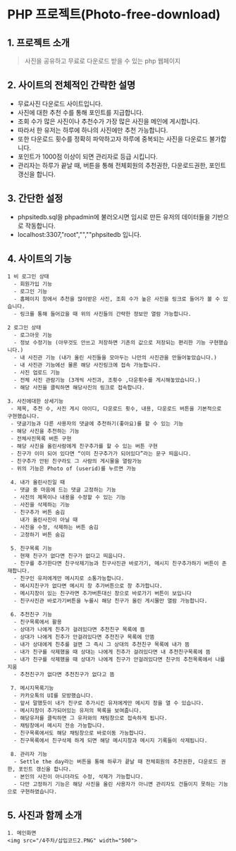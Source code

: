 # __PHP 프로젝트(Photo-free-download)__

## 1. 프로젝트 소개
 > 사진을 공유하고 무료로 다운로드 받을 수 있는 php 웹페이지

## 2. 사이트의 전체적인 간략한 설명
 - 무료사진 다운로드 사이트입니다.
 - 사진에 대한 추천 수를 통해 포인트를 지급합니다.
 - 조회 수가 많은 사진이나 추천수가 가장 많은 사진을 메인에 게시합니다.
 - 따라서 한 유저는 하루에 하나의 사진에만 추천 가능합니다.
 - 또한 다운로드 횟수를 정확히 파악하고자 하루에 중복되는 사진을 다운로드 불가합니다.
 - 포인트가 1000점 이상이 되면 관리자로 등급 시킵니다.
 - 관리자는 하루가 끝날 때, 버튼을 통해 전체회원의 추천권한, 다운로드권한, 포인트 갱신을 합니다.

## 3. 간단한 설정
 - phpsitedb.sql을 phpadmin에 불러오시면 임시로 만든 유저의 데이터들을 기반으로 작동합니다.
 - localhost:3307,"root","",""phpsitedb 입니다.

## 4. 사이트의 기능
    1 비 로그인 상태
      - 회원가입 기능
      - 로그인 기능
      - 홈페이지 창에서 추천을 많이받은 사진, 조회 수가 높은 사진을 링크로 들어가 볼 수 있습니다.
      - 링크를 통해 들어갔을 때 위의 사진들의 간략한 정보만 열람 가능합니다.

    2 로그인 상태
      - 로그아웃 기능
      - 정보 수정기능 (아무것도 안쓰고 저장하면 기존의 값으로 저장되는 편리한 기능 구현했습니다.)
      - 내 사진관 기능 (내가 올린 사진들을 모아두는 나만의 사진관을 만들어놓았습니다.)
      - 내 사진관 기능에선 물론 해당 사진링크에 접속 가능합니다.
      - 사진 업로드 기능
      - 전체 사진 관람기능 (3개씩 사진과, 조횟수 ,다운횟수를 게시해놓았습니다.)
      - 해당 사진을 클릭하면 해당사진의 링크로 접속합니다.

    3. 사진에대한 상세기능
     - 제목, 추천 수, 사진 게시 아이디, 다운로드 횟수, 내용, 다운로드 버튼을 기본적으로 구현했습니다.
     - 댓글기능과 다른 사용자의 댓글에 추천하기(좋아요)를 할 수 있는 기능
     - 해당 사진을 추천하는 기능
     - 전체사진목록 버튼 구현
     - 해당 사진을 올린사람에게 친구추가를 할 수 있는 버튼 구현
     - 친구가 이미 되어 있다면 “이미 친구추가가 되어있다”라는 문구 띄웁니다.
     - 친구추가 안된 친구라도 그 사람의 게시물을 열람가능
     - 위의 기능은 Photo of (userid)를 누르면 가능

     4. 내가 올린사진일 때
      - 댓글 중 마음에 드는 댓글 고정하는 기능
      - 사진의 제목이나 내용을 수정할 수 있는 기능
      - 사진을 삭제하는 기능
      - 친구추가 버튼 숨김
        내가 올린사진이 아닐 때
      - 사진을 수정, 삭제하는 버튼 숨김
      - 고정하기 버튼 숨김

     5. 친구목록 기능
      - 현재 친구가 없다면 친구가 없다고 띄웁니다.
      - 친구를 추가한다면 친구삭제기능과 친구사진관 바로가기, 메시지 친구추가하기 버튼이 존재합니다.
      - 친구인 유저에게만 메시지로 소통가능합니다.
      - 메시지친구가 없다면 메시지 창 추가버튼으로 창 추가합니다.
      - 메시지창이 있는 친구라면 추가버튼대신 창으로 바로가기 버튼이 보입니다
      - 친구사진관 바로가기버튼을 누를시 해당 친구가 올린 게시물만 열람 가능합니다.

     6. 추천친구 기능
      - 친구목록에서 활용
      - 상대가 나에게 친추가 걸려있다면 추천친구 목록에 뜸
      - 상대가 나에게 친추가 안걸려있다면 추천친구 목록에 안뜸
      - 내가 상대에게 친추를 걸면 그 즉시 그 상대의 추천친구 목록에 내가 뜸
      - 내가 친구를 삭제했을 때 상대는 나에게 친추가 걸려있다면 내 추천친구목록에 뜸
      - 내가 친구를 삭제했을 때 상대가 나에게 친구가 안걸려있다면 친구의 추천목록에서 나를 지움
      - 추천친구가 없다면 추천친구가 없다고 뜸

     7. 메시지목록기능
      - 카카오톡의 UI를 모방했습니다.
      - 앞서 말했듯이 내가 친구로 추가시킨 유저에게만 메시지 창을 열 수 있습니다.
      - 메시지창이 추가되어있는 유저의 목록을 보여줍니다.
      - 해당유저를 클릭하면 그 유저와의 채팅창으로 접속하게 됩니다.
      - 채팅창에서 메시지 전송 가능합니다.
      - 친구목록에서도 해당 채팅창으로 바로이동 가능합니다.
      - 친구목록에서 친구삭제 하게 되면 해당 메시지창과 메시지 기록들이 삭제됩니다.

     8. 관리자 기능
      - Settle the day라는 버튼을 통해 하루가 끝날 때 전체회원의 추천권한, 다운로드 권한, 포인트 갱신을 합니다.
      - 본인의 사진이 아니더라도 수정, 삭제가 가능합니다.
      - 다만 고정하기 기능은 해당 사진을 올린 사용자가 아니면 관리자도 건들이지 못하는 기능으로 구현하였습니다.

 ## 5. 사진과 함께 소개
    1. 메인화면
    <img src="/4주차/삽입코드2.PNG" width="500">
